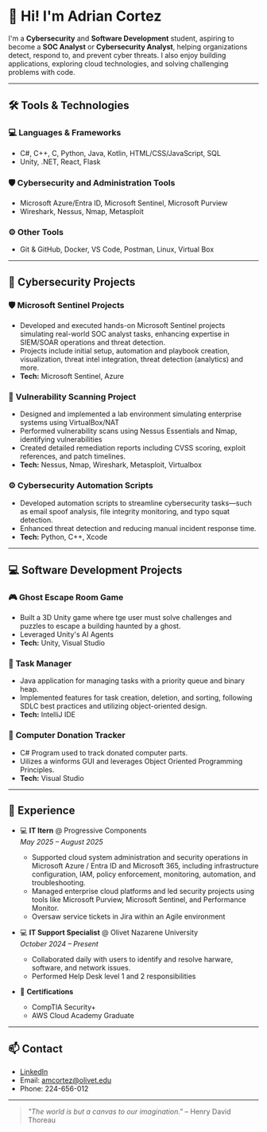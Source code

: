 # 👋 Hi! I'm Adrian Cortez

I'm a **Cybersecurity** and **Software Development** student, aspiring to become a **SOC Analyst** or **Cybersecurity Analyst**, 
helping organizations detect, respond to, and prevent cyber threats. 
I also enjoy building applications, exploring cloud technologies, and solving challenging problems with code.  

---

## 🛠️ Tools & Technologies

### 💻 Languages & Frameworks
- C#, C++, C, Python, Java, Kotlin, HTML/CSS/JavaScript, SQL
- Unity, .NET, React, Flask

### 🛡️ Cybersecurity and Administration Tools
- Microsoft Azure/Entra ID, Microsoft Sentinel, Microsoft Purview
- Wireshark, Nessus, Nmap, Metasploit

### ⚙️ Other Tools
- Git & GitHub, Docker, VS Code, Postman, Linux, Virtual Box
  
---

## 🔐 Cybersecurity Projects

### 🛡️ **Microsoft Sentinel Projects**
- Developed and executed hands-on Microsoft Sentinel projects simulating real-world SOC analyst tasks, enhancing expertise in SIEM/SOAR operations and threat detection.
- Projects include initial setup, automation and playbook creation, visualization, threat intel integration, threat detection (analytics) and more.
- **Tech:** Microsoft Sentinel, Azure

### 🔎 **Vulnerability Scanning Project**
- Designed and implemented a lab environment simulating enterprise systems using VirtualBox/NAT
- Performed vulnerability scans using Nessus Essentials and Nmap, identifying vulnerabilities
- Created detailed remediation reports including CVSS scoring, exploit references, and patch timelines.
-  **Tech:** Nessus, Nmap, Wireshark, Metasploit, Virtualbox

### ⚙️ **Cybersecurity Automation Scripts**
- Developed automation scripts to streamline cybersecurity tasks—such as email spoof analysis, file integrity monitoring, and typo squat detection.
- Enhanced threat detection and reducing manual incident response time.
- **Tech:** Python, C++, Xcode

---

## 💻 Software Development Projects

### 🎮 **Ghost Escape Room Game**
- Built a 3D Unity game where tge user must solve challenges and puzzles to escape a building haunted by a ghost.
- Leveraged Unity's AI Agents
- **Tech:** Unity, Visual Studio

### 📱 **Task Manager**
- Java application for managing tasks with a priority queue and binary heap.
- Implemented features for task creation, deletion, and sorting, following SDLC best practices and utilizing object-oriented design.
- **Tech:** IntelliJ IDE

### 🧰 **Computer Donation Tracker**
- C# Program used to track donated computer parts.
- Uilizes a winforms GUI and leverages Object Oriented Programming Principles.
- **Tech:** Visual Studio

---
## 🧠 Experience

- 💻 **IT Itern** @ Progressive Components  
  _May 2025 – August 2025_  
  - Supported cloud system administration and security operations in Microsoft Azure / Entra ID and Microsoft 365, including infrastructure configuration, IAM, policy enforcement, monitoring, automation, and troubleshooting.
  - Managed enterprise cloud platforms and led security projects using tools like Microsoft Purview, Microsoft Sentinel, and Performance Monitor.
  - Oversaw service tickets in Jira within an Agile environment

- 💻 **IT Support Specialist** @ Olivet Nazarene University  
  _October 2024 – Present_  
  - Collaborated daily with users to identify and resolve harware, software, and network issues.
  - Performed Help Desk level 1 and 2 responsibilities
  
- 📄 **Certifications**
  - CompTIA Security+
  - AWS Cloud Academy Graduate
---
## 📫 Contact

- [LinkedIn](https://www.linkedin.com/in/adrian-cortez-b21048277/)
- Email: amcortez@olivet.edu
- Phone: 224-656-012

---

> _"The world is but a canvas to our imagination."_ – Henry David Thoreau
